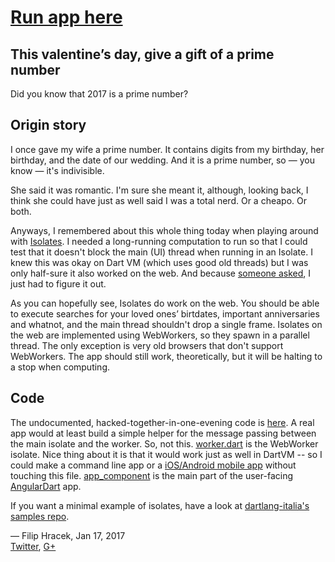 # [Run app here](https://filiph.github.io/prime_finder/)

## This valentine’s day, give a gift of a prime number

Did you know that 2017 is a prime number?

## Origin story

I once gave my wife a prime number. It contains digits from my birthday, her birthday, and the date of our wedding. And it is a prime number, so — you know — it's indivisible.

She said it was romantic. I'm sure she meant it, although, looking back, I think she could have just as well said I was a total nerd. Or a cheapo. Or both.

Anyways, I remembered about this whole thing today when playing around with [Isolates](https://api.dartlang.org/stable/1.21.1/dart-isolate/dart-isolate-library.html). I needed a long-running computation to run so that I could test that it doesn't block the main (UI) thread when running in an Isolate. I knew this was okay on Dart VM (which uses good old threads) but I was only half-sure it also worked on the web. And because [someone asked](https://twitter.com/sur3shg/status/821304340715405312), I just had to figure it out. 

As you can hopefully see, Isolates do work on the web. You should be able to execute searches for your loved ones’ birtdates, important anniversaries and whatnot, and the main thread shouldn't drop a single frame. Isolates on the web are implemented using WebWorkers, so they spawn in a parallel thread. The only exception is very old browsers that don't support WebWorkers. The app should still work, theoretically, but it will be halting to a stop when computing.

## Code

The undocumented, hacked-together-in-one-evening code is [here](https://github.com/filiph/prime_finder). A real app would at least build a simple helper for the message passing between the main isolate and the worker. So, not this. [worker.dart](https://github.com/filiph/prime_finder/blob/master/web/worker.dart) is the WebWorker isolate. Nice thing about it is that it would work just as well in DartVM -- so I could make a command line app or a [iOS/Android mobile app](https://flutter.io/) without touching this file. [app_component](https://github.com/filiph/prime_finder/tree/master/lib) is the main part of the user-facing [AngularDart](https://webdev.dartlang.org/angular) app.

If you want a minimal example of isolates, have a look at [dartlang-italia's samples repo](https://github.com/dartlang-italia/dart-libraries-samples/tree/master/isolate).

— Filip Hracek, Jan 17, 2017  
[Twitter](https://twitter.com/filiphracek), [G+](https://plus.google.com/+filiphracek)